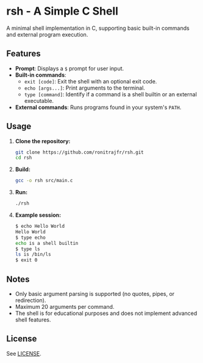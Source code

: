 # rsh - A Simple C Shell

A minimal shell implementation in C, supporting basic built-in commands and external program execution.

## Features

- **Prompt**: Displays a `$` prompt for user input.
- **Built-in commands**:
  - `exit [code]`: Exit the shell with an optional exit code.
  - `echo [args...]`: Print arguments to the terminal.
  - `type [command]`: Identify if a command is a shell builtin or an external executable.
- **External commands**: Runs programs found in your system's `PATH`.

## Usage

1. **Clone the repository:**

   ```sh
   git clone https://github.com/ronitrajfr/rsh.git
   cd rsh
   ```

2. **Build:**

   ```sh
   gcc -o rsh src/main.c
   ```

3. **Run:**

   ```sh
   ./rsh
   ```

4. **Example session:**

   ```sh
   $ echo Hello World
   Hello World
   $ type echo
   echo is a shell builtin
   $ type ls
   ls is /bin/ls
   $ exit 0
   ```

## Notes

- Only basic argument parsing is supported (no quotes, pipes, or redirection).
- Maximum 20 arguments per command.
- The shell is for educational purposes and does not implement advanced shell features.

## License

See [LICENSE](LICENSE).
